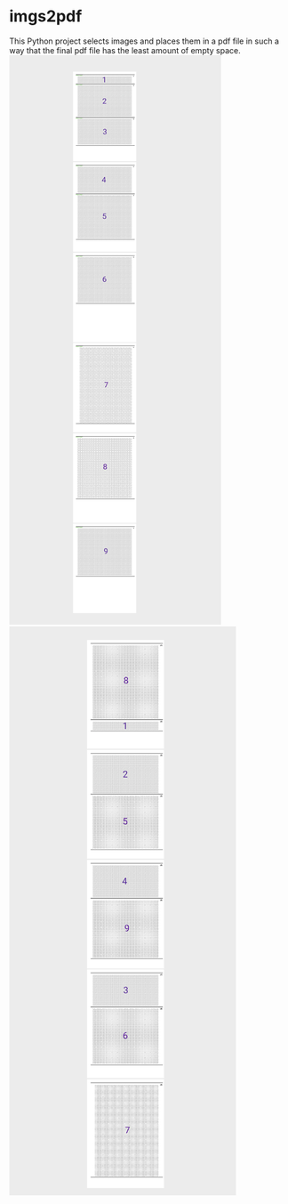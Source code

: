 # imgs2pdf
This Python project selects images and places them in a pdf file in such a way that the final pdf file has the least amount of empty space.
![image info](./readme_images/simple.png)
![image info](./readme_images/sorted.png)
